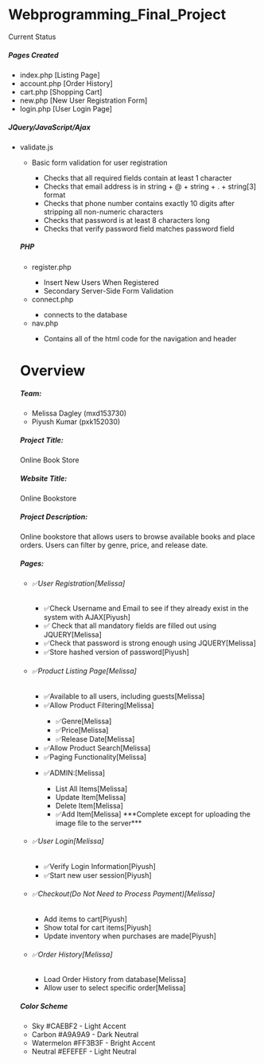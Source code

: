 # Webprogramming_Final_Project

Current Status

<h5>Pages Created </h5>
<ul><li>index.php [Listing Page] </li>
<li>account.php [Order History] </li>
<li>cart.php [Shopping Cart] </li>
<li>new.php [New User Registration Form] </li>
<li>login.php [User Login Page]</li>
</ul>
<h5>JQuery/JavaScript/Ajax</h5>
<ul><li>validate.js</li>
<ul><li>Basic form validation for user registration</li>
<ul><li>Checks that all required fields contain at least 1 character</li>
<li> Checks that email address is in string + @ + string + . + string[3] format</li>
 <li> Checks that phone number contains exactly 10 digits after stripping all non-numeric characters</li>
 <li> Checks that password is at least 8 characters long</li>
 <li>Checks that verify password field matches password field</li>
 </ul>
 </ul>
 
 <h5>PHP</h5>
 <ul><li>register.php</li>
 <ul><li>Insert New Users When Registered</li>
 <li>Secondary Server-Side Form Validation</li></ul>
 <li>connect.php</li>
 <ul><li>connects to the database</li></ul>
 <li>nav.php</li>
 <ul><li>Contains all of the html code for the navigation and header</li></ul>
 </ul>
 
 <h1>Overview</h1>
 <h5>Team:</h5>
 <ul><li>Melissa Dagley (mxd153730)</li>
 <li>Piyush Kumar (pxk152030)</li>
 </ul>
	
<h5>Project Title:</h5>
<p>Online Book Store</p>

<h5>Website Title:</h5>
<p>Online Bookstore</p>

<h5>Project Description:</h5>
<p>Online bookstore that allows users to browse available books and place orders. Users can filter by genre, price, and release date.</p>
	
<h5>Pages:</h5>
<ul><li><h6>&#9989;User Registration[Melissa]</h6></li>
<ul><li>&#9989;Check Username and Email to see if they already exist in the system with AJAX[Piyush]</li>
<li>&#9989; Check that all mandatory fields are filled out using JQUERY[Melissa]</li>
<li>&#9989;Check that password is strong enough using JQUERY[Melissa]</li>
<li>&#9989;Store hashed version of password[Piyush]</li></ul>
<li><h6>&#9989;Product Listing Page[Melissa]</h6></li>
<ul><li>&#9989;Available to all users, including guests[Melissa]</li>
<li>&#9989;Allow Product Filtering[Melissa]</li>
<ul><li>&#9989;Genre[Melissa]</li>
<li>&#9989;Price[Melissa]</li>
<li>&#9989;Release Date[Melissa]</li></ul>
<li>&#9989;Allow Product Search[Melissa]</li>
<li>&#9989;Paging Functionality[Melissa]</li></ul>
<ul><li><h7>&#9989;ADMIN:[Melissa]</h7></li>
<ul><li>List All Items[Melissa]</li>
<li>Update Item[Melissa]</li>
<li>Delete Item[Melissa]</li>
<li>&#9989;Add Item[Melissa] ***Complete except for uploading the image file to the server***</li></ul></ul>
<li><h6>&#9989;User Login[Melissa]</h6></li>
<ul><li>&#9989;Verify Login Information[Piyush]</li>
<li>&#9989;Start new user session[Piyush]</li></ul>
<li><h6>&#9989;Checkout(Do Not Need to Process Payment)[Melissa]</h6></li>
<ul><li>Add items to cart[Piyush]</li>
<li>Show total for cart items[Piyush]</li>
<li>Update inventory when purchases are made[Piyush]</li></ul>
<li><h6>&#9989;Order History[Melissa]</h6></li>
<ul><li>Load Order History from database[Melissa]</li>
<li>Allow user to select specific order[Melissa]</li></ul>
</ul>
	
 <h5>Color Scheme</h5>

<ul><li>Sky #CAEBF2 - Light Accent</li>
<li>Carbon #A9A9A9  - Dark Neutral</li>
<li>Watermelon #FF3B3F - Bright Accent</li>
<li>Neutral #EFEFEF  - Light Neutral</li>
</ul>

